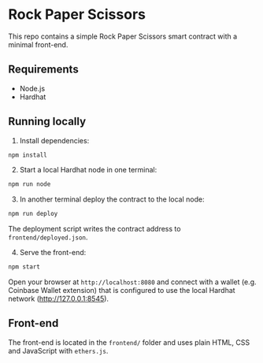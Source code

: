 # Rock Paper Scissors

This repo contains a simple Rock Paper Scissors smart contract with a minimal front-end.

## Requirements

- Node.js
- Hardhat

## Running locally

1. Install dependencies:

```bash
npm install
```

2. Start a local Hardhat node in one terminal:

```bash
npm run node
```

3. In another terminal deploy the contract to the local node:

```bash
npm run deploy
```

The deployment script writes the contract address to `frontend/deployed.json`.

4. Serve the front-end:

```bash
npm start
```

Open your browser at `http://localhost:8080` and connect with a wallet (e.g. Coinbase Wallet extension) that is configured to use the local Hardhat network (http://127.0.0.1:8545).

## Front-end

The front-end is located in the `frontend/` folder and uses plain HTML, CSS and JavaScript with `ethers.js`.
